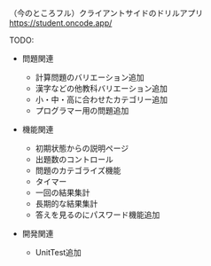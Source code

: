 （今のところフル）クライアントサイドのドリルアプリ
https://student.oncode.app/

TODO: 
- 問題関連
    - 計算問題のバリエーション追加
    - 漢字などの他教科バリエーション追加
    - 小・中・高に合わせたカテゴリー追加
    - プログラマー用の問題追加

- 機能関連
    - 初期状態からの説明ページ
    - 出題数のコントロール
    - 問題のカテゴライズ機能
    - タイマー
    - 一回の結果集計
    - 長期的な結果集計
    - 答えを見るのにパスワード機能追加

- 開発関連
    - UnitTest追加